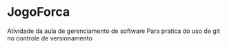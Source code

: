 # JogoForca
Atividade da aula de gerenciamento de software
Para pratica do uso de git no controle de versionamento
